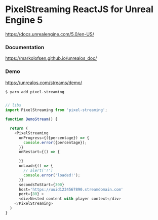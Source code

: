 # PixelStreaming ReactJS for Unreal Engine 5

https://docs.unrealengine.com/5.0/en-US/

### Documentation

https://markolofsen.github.io/unrealos_doc/

### Demo

https://unrealos.com/streams/demo/


```bash
$ yarn add pixel-streaming
```

```javascript

// libs
import PixelStreaming from 'pixel-streaming';

function DemoStream() {

  return (
    <PixelStreaming
      onProgress={({percentage}) => {
        console.error({percentage});
      }}
      onRestart={() => {

      }}
      onLoad={() => {
        // alert('!')
        console.error('loaded!');
      }}
      secondsToStart={300}
      host='https://uuid1234567890.streamdomain.com'
      port={80} >
      <div>Nested content with player context</div>
    </PixelStreaming>
  )
}

```
